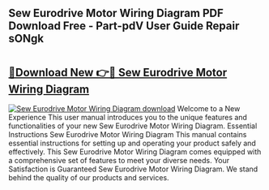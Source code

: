 ## Sew Eurodrive Motor Wiring Diagram PDF Download Free - Part-pdV User Guide Repair sONgk

# <h2><a href="http://dflqrnr.blite.top/?on=Sew+Eurodrive+Motor+Wiring+Diagram">🔗Download New 👉🔴 Sew Eurodrive Motor Wiring Diagram</a></h2>

[![Sew Eurodrive Motor Wiring Diagram download](https://i.imgur.com/lujVjoI.png)](http://dflqrnr.blite.top/?on=Sew+Eurodrive+Motor+Wiring+Diagram)
Welcome to a New Experience This user manual introduces you to the unique features and functionalities of your new Sew Eurodrive Motor Wiring Diagram. Essential Instructions Sew Eurodrive Motor Wiring Diagram This manual contains essential instructions for setting up and operating your product safely and effectively. This Sew Eurodrive Motor Wiring Diagram comes equipped with a comprehensive set of features to meet your diverse needs. Your Satisfaction is Guaranteed Sew Eurodrive Motor Wiring Diagram. We stand behind the quality of our products and services.
